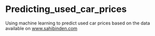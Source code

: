 # Predicting_used_car_prices
Using machine learning to predict used car prices based on the data available on www.sahibinden.com
